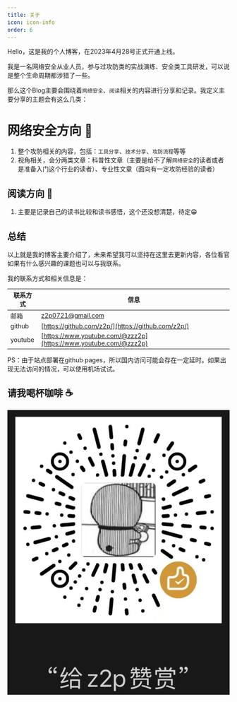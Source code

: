 ```yaml
---
title: 关于
icon: icon-info
order: 6
---
```


Hello，这是我的个人博客，在2023年4月28号正式开通上线。

我是一名网络安全从业人员，参与过攻防类的实战演练、安全类工具研发，可以说是整个生命周期都涉猎了一些。

那么这个Blog主要会围绕着`网络安全`、`阅读`相关的内容进行分享和记录。我定义主要分享的主题会有这么几类：

# 网络安全方向 🔐

1. 整个攻防相关的内容，包括：`工具分享`、`技术分享`、`攻防流程`等等
2. 视角相关，会分两类文章：科普性文章（主要是给不了解`网络安全`的读者或者是准备入门这个行业的读者）、专业性文章（面向有一定攻防经验的读者）

## 阅读方向 📖

1. 主要是记录自己的读书比较和读书感悟，这个还没想清楚，待定😁

## 总结

以上就是我的博客主要介绍了，未来希望我可以坚持在这里去更新内容，各位看官如果有什么感兴趣的课题也可以与我联系。

我的联系方式和相关信息是：

| 联系方式 | 信息 |
| --- | --- |
| 邮箱 | z2p0721@gmail.com |
| github | [https://github.com/z2p/](https://github.com/z2p/) |
| youtube | [https://www.youtube.com/@zzz2p](https://www.youtube.com/@zzz2p) |

PS：由于站点部署在github pages，所以国内访问可能会存在一定延时。如果出现无法访问的情况，可以使用机场试试。

## 请我喝杯咖啡 ☕️
![](/assets/img/about/zs.png)